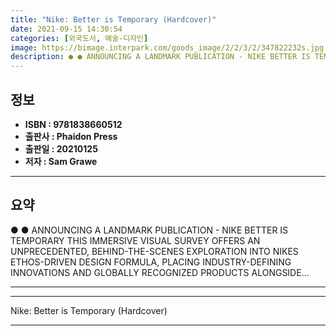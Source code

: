 ```yaml
---
title: "Nike: Better is Temporary (Hardcover)"
date: 2021-09-15 14:30:54
categories: [외국도서, 예술-디자인]
image: https://bimage.interpark.com/goods_image/2/2/3/2/347822232s.jpg
description: ● ● ANNOUNCING A LANDMARK PUBLICATION - NIKE BETTER IS TEMPORARY THIS IMMERSIVE VISUAL SURVEY OFFERS AN UNPRECEDENTED, BEHIND-THE-SCENES EXPLORATION INTO NIKE
---
```


## **정보**

- **ISBN : 9781838660512**
- **출판사 : Phaidon Press**
- **출판일 : 20210125**
- **저자 : Sam Grawe**

------



## **요약**

●  ●  ANNOUNCING A LANDMARK PUBLICATION - NIKE BETTER IS TEMPORARY
THIS IMMERSIVE VISUAL SURVEY OFFERS AN UNPRECEDENTED, BEHIND-THE-SCENES EXPLORATION INTO NIKES ETHOS-DRIVEN DESIGN FORMULA, PLACING INDUSTRY-DEFINING INNOVATIONS AND GLOBALLY RECOGNIZED PRODUCTS ALONGSIDE... 

------



------


Nike: Better is Temporary (Hardcover) 

------



